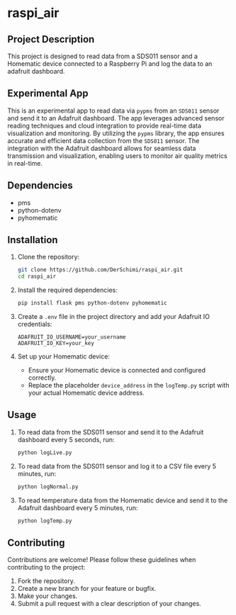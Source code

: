 # raspi_air

## Project Description

This project is designed to read data from a SDS011 sensor and a Homematic device connected to a Raspberry Pi and log the data to an adafruit dashboard.

## Experimental App

This is an experimental app to read data via `pypms` from an `SDS011` sensor and send it to an Adafruit dashboard. The app leverages advanced sensor reading techniques and cloud integration to provide real-time data visualization and monitoring. By utilizing the `pypms` library, the app ensures accurate and efficient data collection from the `SDS011` sensor. The integration with the Adafruit dashboard allows for seamless data transmission and visualization, enabling users to monitor air quality metrics in real-time.

## Dependencies

- pms
- python-dotenv
- pyhomematic

## Installation

1. Clone the repository:
    ```sh
    git clone https://github.com/DerSchimi/raspi_air.git
    cd raspi_air
    ```

2. Install the required dependencies:
    ```sh
    pip install flask pms python-dotenv pyhomematic
    ```
3. Create a `.env` file in the project directory and add your Adafruit IO credentials:
    ```plaintext
    ADAFRUIT_IO_USERNAME=your_username
    ADAFRUIT_IO_KEY=your_key
    ```

4. Set up your Homematic device:
    - Ensure your Homematic device is connected and configured correctly.
    - Replace the placeholder `device_address` in the `logTemp.py` script with your actual Homematic device address.

## Usage

1. To read data from the SDS011 sensor and send it to the Adafruit dashboard every 5 seconds, run:
    ```sh
    python logLive.py
    ```

2. To read data from the SDS011 sensor and log it to a CSV file every 5 minutes, run:
    ```sh
    python logNormal.py
    ```

3. To read temperature data from the Homematic device and send it to the Adafruit dashboard every 5 minutes, run:
    ```sh
    python logTemp.py
    ```

## Contributing

Contributions are welcome! Please follow these guidelines when contributing to the project:

1. Fork the repository.
2. Create a new branch for your feature or bugfix.
3. Make your changes.
4. Submit a pull request with a clear description of your changes.
